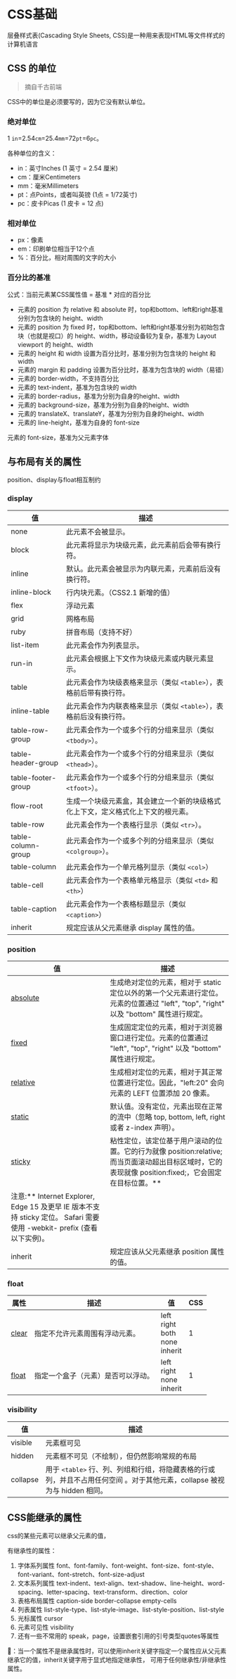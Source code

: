 # CSS基础

层叠样式表(Cascading Style Sheets, CSS)是一种用来表现HTML等文件样式的计算机语言

## CSS 的单位

> 摘自千古前端

CSS中的单位是必须要写的，因为它没有默认单位。

### 绝对单位

1 `in`=2.54`cm`=25.4`mm`=72`pt`=6`pc`。

各种单位的含义：

- in：英寸Inches (1 英寸 = 2.54 厘米)
- cm：厘米Centimeters
- mm：毫米Millimeters
- pt：点Points，或者叫英镑 (1点 = 1/72英寸)
- pc：皮卡Picas (1 皮卡 = 12 点)

### 相对单位

- px：像素
- em：印刷单位相当于12个点
- %：百分比，相对周围的文字的大小

### 百分比的基准
公式：当前元素某CSS属性值 = 基准 * 对应的百分比
- 元素的 position 为 relative 和 absolute 时，top和bottom、left和right基准分别为包含块的 height、width 
- 元素的 position 为 fixed 时，top和bottom、left和right基准分别为初始包含块（也就是视口）的 height、width，移动设备较为复杂，基准为 Layout viewport 的 height、width 
- 元素的 height 和 width 设置为百分比时，基准分别为包含块的 height 和 width 
- 元素的 margin 和 padding 设置为百分比时，基准为包含块的 width（易错） 
- 元素的 border-width，不支持百分比 
- 元素的 text-indent，基准为包含块的 width 
- 元素的 border-radius，基准为分别为自身的height、width 
- 元素的 background-size，基准为分别为自身的height、width 
- 元素的 translateX、translateY，基准为分别为自身的height、width 
- 元素的 line-height，基准为自身的 font-size

元素的 font-size，基准为父元素字体

## 与布局有关的属性

position、display与float相互制约

### display

| 值                  | 描述                                       |
|--------------------|------------------------------------------|
| none               | 此元素不会被显示。                                |
| block              | 此元素将显示为块级元素，此元素前后会带有换行符。                 |
| inline             | 默认。此元素会被显示为内联元素，元素前后没有换行符。               |
| inline-block       | 行内块元素。（CSS2.1 新增的值）                      |
| flex               | 浮动元素                                     |
| grid               | 网格布局                                     |
| ruby               | 拼音布局（支持不好）                               |
| list-item          | 此元素会作为列表显示。                              |
| run-in             | 此元素会根据上下文作为块级元素或内联元素显示。                  |
| table              | 此元素会作为块级表格来显示（类似 `<table>`），表格前后带有换行符。   |
| inline-table       | 此元素会作为内联表格来显示（类似 `<table>`），表格前后没有换行符。   |
| table-row-group    | 此元素会作为一个或多个行的分组来显示（类似 `<tbody>`）。        |
| table-header-group | 此元素会作为一个或多个行的分组来显示（类似 `<thead>`）。        |
| table-footer-group | 此元素会作为一个或多个行的分组来显示（类似 `<tfoot>`）。        |
| flow-root          | 生成一个块级元素盒，其会建立一个新的块级格式化上下文，定义格式化上下文的根元素。 |
| table-row          | 此元素会作为一个表格行显示（类似 `<tr>`）。                |
| table-column-group | 此元素会作为一个或多个列的分组来显示（类似 `<colgroup>`）。     |
| table-column       | 此元素会作为一个单元格列显示（类似 `<col>`）               |
| table-cell         | 此元素会作为一个表格单元格显示（类似 `<td>` 和 `<th>`）      |
| table-caption      | 此元素会作为一个表格标题显示（类似 `<caption>`）           |
| inherit            | 规定应该从父元素继承 display 属性的值。                 |

### position

| 值                                                                                              | 描述                                                                                            |
|------------------------------------------------------------------------------------------------|-----------------------------------------------------------------------------------------------|
| [absolute](https://www.runoob.com/css/css-positioning.html#position-absolute)                  | 生成绝对定位的元素，相对于 static 定位以外的第一个父元素进行定位。元素的位置通过 "left", "top", "right" 以及 "bottom" 属性进行规定。       |
| [fixed](https://www.runoob.com/css/css-positioning.html#position-fixed)                        | 生成固定定位的元素，相对于浏览器窗口进行定位。元素的位置通过 "left", "top", "right" 以及 "bottom" 属性进行规定。                     |
| [relative](https://www.runoob.com/css/css-positioning.html#position-relative)                  | 生成相对定位的元素，相对于其正常位置进行定位。因此，"left:20" 会向元素的 LEFT 位置添加 20 像素。                                    |
| [static](https://www.runoob.com/css/css-positioning.html#position-static)                      | 默认值。没有定位，元素出现在正常的流中（忽略 top, bottom, left, right 或者 z-index 声明）。                               |
| [sticky](https://www.runoob.com/css/css-positioning.html#position-sticky)                      | 粘性定位，该定位基于用户滚动的位置。它的行为就像 position:relative; 而当页面滚动超出目标区域时，它的表现就像 position:fixed;，它会固定在目标位置。** |
| 注意:** Internet Explorer, Edge 15 及更早 IE 版本不支持 sticky 定位。 Safari 需要使用 -webkit- prefix (查看以下实例)。 |                                                                                               |
| inherit                                                                                        | 规定应该从父元素继承 position 属性的值。                                                                     |

### float

| 属性                                                         | 描述                | 值                                        | CSS |
|------------------------------------------------------------|-------------------|------------------------------------------|-----|
| [clear](https://www.runoob.com/cssref/pr-class-clear.html) | 指定不允许元素周围有浮动元素。   | left<br>right<br>both<br>none<br>inherit | 1   |
| [float](https://www.runoob.com/cssref/pr-class-float.html) | 指定一个盒子（元素）是否可以浮动。 | left<br>right<br>none<br>inherit         | 1   |

### visibility

| 值        | 描述                                                                          |
|----------|-----------------------------------------------------------------------------|
| visible  | 元素框可见                                                                       |
| hidden   | 元素框不可见（不绘制），但仍然影响常规的布局                                                      |
| collapse | 用于 `<table>` 行、列、列组和行组，将隐藏表格的行或列，并且不占用任何空间 。对于其他元素，collapse 被视为与 hidden 相同。 |

## CSS能继承的属性

css的某些元素可以继承父元素的值，

有继承性的属性：

1. 字体系列属性
font、font-family、font-weight、font-size、font-style、font-variant、font-stretch、font-size-adjust 
2. 文本系列属性
text-indent、text-align、text-shadow、line-height、word-spacing、letter-spacing、text-transform、direction、color 
3. 表格布局属性
caption-side border-collapse empty-cells 
4. 列表属性
list-style-type、list-style-image、list-style-position、list-style 
5. 光标属性
cursor 
6. 元素可见性
visibility 
7. 还有一些不常用的
speak，page，设置嵌套引用的引号类型quotes等属性 


📕：当一个属性不是继承属性时，可以使用inherit关键字指定一个属性应从父元素继承它的值，inherit关键字用于显式地指定继承性，
可用于任何继承性/非继承性属性。

